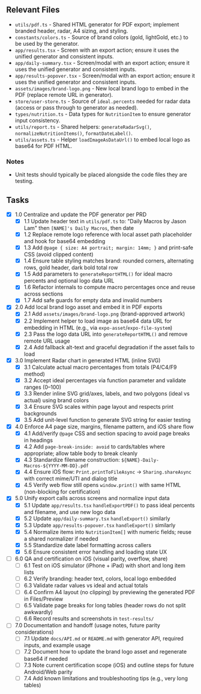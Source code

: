 ## Relevant Files

- `utils/pdf.ts` - Shared HTML generator for PDF export; implement branded header, radar, A4 sizing, and styling.
- `constants/colors.ts` - Source of brand colors (gold, lightGold, etc.) to be used by the generator.
- `app/results.tsx` - Screen with an export action; ensure it uses the unified generator and consistent inputs.
- `app/daily-summary.tsx` - Screen/modal with an export action; ensure it uses the unified generator and consistent inputs.
- `app/results-popover.tsx` - Screen/modal with an export action; ensure it uses the unified generator and consistent inputs.
- `assets/images/brand-logo.png` - New local brand logo to embed in the PDF (replace remote URL in generator).
- `store/user-store.ts` - Source of `ideal.percents` needed for radar data (access or pass through to generator as needed).
- `types/nutrition.ts` - Data types for `NutritionItem` to ensure generator input consistency.
 - `utils/report.ts` - Shared helpers: `generateRadarSvg()`, `normalizeNutritionItems()`, `formatDateLabel()`.
 - `utils/assets.ts` - Helper `loadImageAsDataUrl()` to embed local logo as base64 for PDF HTML.

### Notes

- Unit tests should typically be placed alongside the code files they are testing.

## Tasks

- [x] 1.0 Centralize and update the PDF generator per PRD
  - [x] 1.1 Update header text in `utils/pdf.ts` to: "Daily Macros by Jason Lam" then `[NAME]'s Daily Macros`, then date
  - [x] 1.2 Replace remote logo reference with local asset path placeholder and hook for base64 embedding
  - [x] 1.3 Add `@page { size: A4 portrait; margin: 14mm; }` and print-safe CSS (avoid clipped content)
  - [x] 1.4 Ensure table styling matches brand: rounded corners, alternating rows, gold header, dark bold total row
  - [x] 1.5 Add parameters to `generateReportHTML()` for ideal macro percents and optional logo data URL
  - [x] 1.6 Refactor internals to compute macro percentages once and reuse across sections
  - [x] 1.7 Add safe guards for empty data and invalid numbers

- [x] 2.0 Add local brand logo asset and embed it in PDF exports
  - [x] 2.1 Add `assets/images/brand-logo.png` (brand-approved artwork)
  - [x] 2.2 Implement helper to load image as base64 data URL for embedding in HTML (e.g., via `expo-asset`/`expo-file-system`)
  - [x] 2.3 Pass the logo data URL into `generateReportHTML()` and remove remote URL usage
  - [x] 2.4 Add fallback alt-text and graceful degradation if the asset fails to load

- [x] 3.0 Implement Radar chart in generated HTML (inline SVG)
  - [x] 3.1 Calculate actual macro percentages from totals (P4/C4/F9 method)
  - [x] 3.2 Accept ideal percentages via function parameter and validate ranges (0–100)
  - [x] 3.3 Render inline SVG grid/axes, labels, and two polygons (ideal vs actual) using brand colors
  - [x] 3.4 Ensure SVG scales within page layout and respects print backgrounds
  - [x] 3.5 Add unit-level function to generate SVG string for easier testing

- [x] 4.0 Enforce A4 page size, margins, filename pattern, and iOS share flow
  - [x] 4.1 Add/verify `@page` CSS and section spacing to avoid page breaks in headings
  - [x] 4.2 Add `page-break-inside: avoid` to cards/tables where appropriate; allow table body to break cleanly
  - [x] 4.3 Standardize filename construction: `${NAME}-Daily-Macros-${YYYY-MM-DD}.pdf`
  - [x] 4.4 Ensure iOS flow: `Print.printToFileAsync` -> `Sharing.shareAsync` with correct mime/UTI and dialog title
  - [x] 4.5 Verify web flow still opens `window.print()` with same HTML (non-blocking for certification)

- [x] 5.0 Unify export calls across screens and normalize input data
  - [x] 5.1 Update `app/results.tsx` `handleExportPDF()` to pass ideal percents and filename, and use new logo data
  - [x] 5.2 Update `app/daily-summary.tsx` `handleExport()` similarly
  - [x] 5.3 Update `app/results-popover.tsx` `handleExport()` similarly
  - [x] 5.4 Normalize items into `NutritionItem[]` with numeric fields; reuse a shared normalizer if needed
  - [x] 5.5 Standardize date label formatting across callers
  - [x] 5.6 Ensure consistent error handling and loading state UX

- [ ] 6.0 QA and certification on iOS (visual parity, overflow, share)
  - [ ] 6.1 Test on iOS simulator (iPhone + iPad) with short and long item lists
  - [ ] 6.2 Verify branding: header text, colors, local logo embedded
  - [ ] 6.3 Validate radar values vs ideal and actual totals
  - [ ] 6.4 Confirm A4 layout (no clipping) by previewing the generated PDF in Files/Preview
  - [ ] 6.5 Validate page breaks for long tables (header rows do not split awkwardly)
  - [ ] 6.6 Record results and screenshots in `test-results/`

- [ ] 7.0 Documentation and handoff (usage notes, future parity considerations)
  - [ ] 7.1 Update `docs/API.md` or `README.md` with generator API, required inputs, and example usage
  - [ ] 7.2 Document how to update the brand logo asset and regenerate base64 if needed
  - [ ] 7.3 Note current certification scope (iOS) and outline steps for future Android/Web parity
  - [ ] 7.4 Add known limitations and troubleshooting tips (e.g., very long tables)
